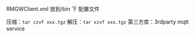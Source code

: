 RMGWClient.xml 放到/bin 下 配置文件 

压缩：`tar czvf xxx.tgz`
解压：`tar xzvf xxx.tgz`
第三方库：3rdparty
mqtt service